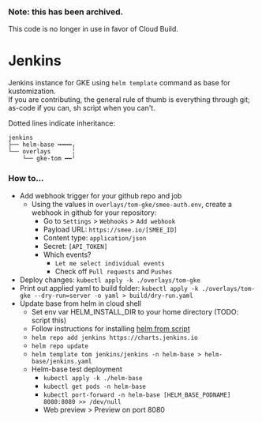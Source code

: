 ### Note: this has been archived.
This code is no longer in use in favor of Cloud Build.

# Jenkins
Jenkins instance for GKE using `helm template` command as base for kustomization.  
If you are contributing, the general rule of thumb is everything through git; as-code if you can, sh script when you can't.  

Dotted lines indicate inheritance:

```
jenkins
├── helm-base ╍╍╍╍╷
└── overlays      ╎
    └── gke-tom ╍╍╵
```

### How to...

* Add webhook trigger for your github repo and job
  * Using the values in `overlays/tom-gke/smee-auth.env`, create a webhook in github for your repository:
    * Go to `Settings` > `Webhooks` > `Add webhook`
    * Payload URL: `https://smee.io/[SMEE_ID]`
    * Content type: `application/json`
    * Secret: `[API_TOKEN]`
    * Which events?
      * `Let me select individual events`
      * Check off `Pull requests` and `Pushes`
* Deploy changes: `kubectl apply -k ./overlays/tom-gke`
* Print out applied yaml to build folder: `kubectl apply -k ./overlays/tom-gke --dry-run=server -o yaml > build/dry-run.yaml`
* Update base from helm in cloud shell
  * Set env var HELM_INSTALL_DIR to your home directory (TODO: script this)
  * Follow instructions for installing [helm from script](https://helm.sh/docs/intro/install/#from-script)
  * `helm repo add jenkins https://charts.jenkins.io`
  * `helm repo update`
  * `helm template tom jenkins/jenkins -n helm-base > helm-base/jenkins.yaml`
  * Helm-base test deployment
    * `kubectl apply -k ./helm-base`
    * `kubectl get pods -n helm-base`
    * `kubectl port-forward -n helm-base [HELM_BASE_PODNAME] 8080:8080 >> /dev/null`
    * Web preview > Preview on port 8080
